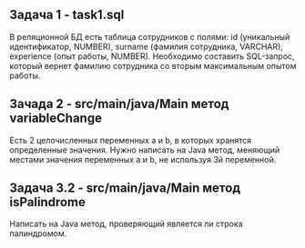 ## Задача 1 - task1.sql
В реляционной БД есть таблица сотрудников с полями: id
(уникальный идентификатор, NUMBER), surname (фамилия
сотрудника, VARCHAR), experience (опыт работы, NUMBER).
Необходимо составить SQL-запрос, который вернет фамилию
сотрудника со вторым максимальным опытом работы.

## Зачада 2 - src/main/java/Main метод variableСhange
Есть 2 целочисленных переменных a и b, в которых хранятся определенные
значения. Нужно написать на Java метод, меняющий местами значения
переменных a и b, не используя 3й переменной.

## Задача 3.2 - src/main/java/Main метод isPalindrome
Написать на Java метод, проверяющий является ли строка палиндромом. 